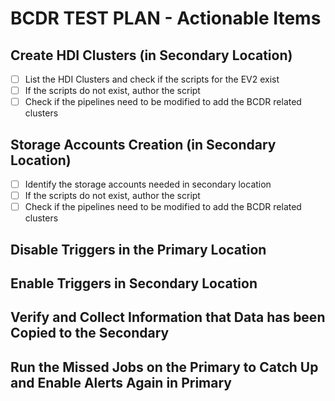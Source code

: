 # BCDR TEST PLAN - Actionable Items

## Create HDI Clusters (in Secondary Location)
- [ ] List the HDI Clusters and check if the scripts for the EV2 exist
- [ ] If the scripts do not exist, author the script
- [ ] Check if the pipelines need to be modified to add the BCDR related clusters

## Storage Accounts Creation (in Secondary Location)
- [ ] Identify the storage accounts needed in secondary location
- [ ] If the scripts do not exist, author the script
- [ ] Check if the pipelines need to be modified to add the BCDR related clusters

## Disable Triggers in the Primary Location

## Enable Triggers in Secondary Location

## Verify and Collect Information that Data has been Copied to the Secondary

## Run the Missed Jobs on the Primary to Catch Up and Enable Alerts Again in Primary